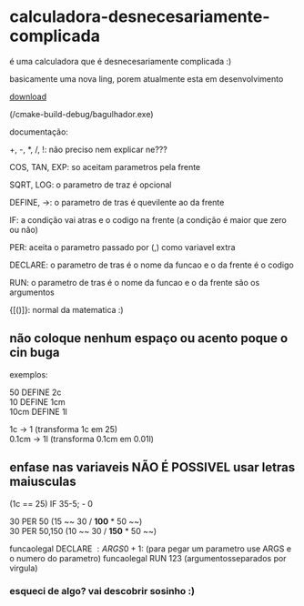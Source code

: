 # calculadora-desnecesariamente-complicada

é uma calculadora que é desnecesariamente complicada :)

basicamente uma nova ling, porem atualmente esta em desenvolvimento

[download](https://github.com/henrique-o-developer/calculadora-desnecesariamente-complicada/raw/master/cmake-build-debug/bagulhador.exe)

(/cmake-build-debug/bagulhador.exe)

documentação:

+, -, *, /, !: não preciso nem explicar ne???

COS, TAN, EXP: so aceitam parametros pela frente

SQRT, LOG: o parametro de traz é opcional

DEFINE, ->: o parametro de tras é quevilente ao da frente

IF: a condição vai atras e o codigo na frente (a condição é maior que zero ou não)

PER: aceita o parametro passado por (,) como variavel extra

DECLARE: o parametro de tras é o nome da funcao e o da frente é o codigo

RUN: o parametro de tras é o nome da funcao e o da frente são os argumentos

{[()]}: normal da matematica :)

## não coloque nenhum espaço ou acento poque o cin buga
exemplos:

50 DEFINE 2c<br>
10 DEFINE 1cm<br>
10cm DEFINE 1l<br>

1c -> 1 (transforma 1c em 25)<br>
0.1cm -> 1l (transforma 0.1cm em 0.01l)<br>

## enfase nas variaveis NÃO É POSSIVEL usar letras maiusculas

(1c == 25) IF 35-5; - 0

30 PER 50 (15 ~~ 30 / **100** * 50 ~~)<br>
30 PER 50,150 (10 ~~ 30 / **150** * 50 ~~)<br>

funcaolegal DECLARE $:ARGS0+1:$ (para pegar um parametro use ARGS e o numero do parametro)
funcaolegal RUN 123 (argumentosseparados por virgula)

### esqueci de algo? vai descobrir sosinho :)
